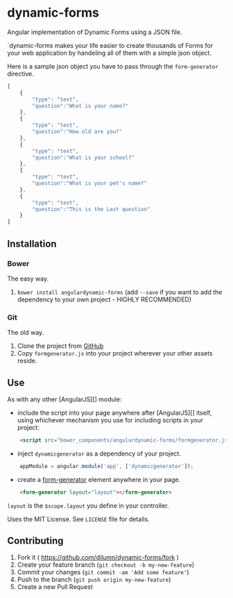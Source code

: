 # dynamic-forms

Angular implementation of Dynamic Forms using a JSON file.

`dynamic-forms makes your life easier to create thousands of Forms for your web application by handeling all of them with a simple json object.

Here is a sample json object you have to pass through the `form-generator` directive.

```javascript
[
	{
		"type": "text",
		"question":"What is your name?"
	},
	{
		"type": "text",
		"question":"How old are you?"
	},
	{
		"type": "text",
		"question":"What is your school?"
	},
	{
		"type": "text",
		"question":"What is your pet's name?"
	},
	{
		"type": "text",
		"question":"This is the Last question"
	}
]
```

Installation
------------
### Bower ###
The easy way.

1. `bower install angulardynamic-forms` (add `--save` if you want to add the dependency to your own
    project - HIGHLY RECOMMENDED)

### Git ###
The old way.

1. Clone the project from [GitHub](https://github.com/dilumn/dynamic-forms)
2. Copy `formgenerator.js` into your project wherever your other assets reside.

Use
---
As with any other [AngularJS][] module:

* include the script into your page anywhere after [AngularJS][] itself, using whichever mechanism
    you use for including scripts in your project:

```html
    <script src="bower_components/angulardynamic-forms/formgenerator.js"></script>
```

* inject `dynamicgenerator` as a dependency of your project.

```javascript
    appModule = angular.module('app', ['dynamicgenerator']);
```

* create a [form-generator](#the-directive) element anywhere in your page.

```html
    <form-generator layout="layout"></form-generator>
```

`layout` is the `$scope.layout` you define in your controller.


Uses the MIT License. See `LICENSE` file for details.

## Contributing

1. Fork it ( https://github.com/dilumn/dynamic-forms/fork )
2. Create your feature branch (`git checkout -b my-new-feature`)
3. Commit your changes (`git commit -am 'Add some feature'`)
4. Push to the branch (`git push origin my-new-feature`)
5. Create a new Pull Request
